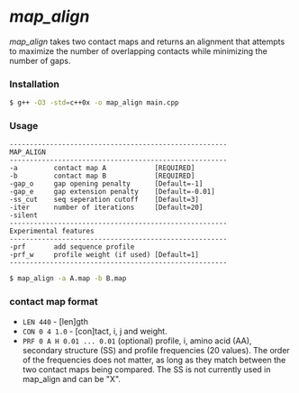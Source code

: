 # _map_align_
_map_align_ takes two contact maps and returns an alignment that attempts to maximize the number of overlapping contacts while minimizing the number of gaps.

### Installation
```sh
$ g++ -O3 -std=c++0x -o map_align main.cpp
```

### Usage
```
------------------------------------------------------
MAP_ALIGN
------------------------------------------------------
-a         contact map A            [REQUIRED]
-b         contact map B            [REQUIRED]
-gap_o     gap opening penalty      [Default=-1]
-gap_e     gap extension penalty    [Default=-0.01]
-ss_cut    seq seperation cutoff    [Default=3]
-iter      number of iterations     [Default=20]
-silent
------------------------------------------------------
Experimental features
------------------------------------------------------
-prf       add sequence profile
-prf_w     profile weight (if used) [Default=1]
------------------------------------------------------
```
```sh
$ map_align -a A.map -b B.map
```

### contact map format
- ```LEN 440``` - [len]gth
- ```CON 0 4 1.0```  - [con]tact, i, j and weight.
- ```PRF 0 A H 0.01 ... 0.01``` (optional) profile, i, amino acid (AA), secondary structure (SS) and profile frequencies (20 values). The order of the frequencies does not matter, as long as they match between the two contact maps being compared. The SS is not currently used in map_align and can be "X".